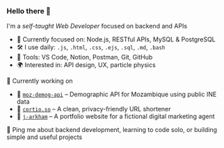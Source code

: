 ### Hello there 👋  
I'm a *self-taught Web Developer* focused on backend and APIs

* 🧠 Currently focused on: Node.js, RESTful APIs, MySQL & PostgreSQL  
* 🛠️ I use daily: `.js`, `.html`, `.css`, `.ejs`, `.sql`, `.md`, `.bash`  
* 🔧 Tools: VS Code, Notion, Postman, Git, GitHub  
* 🌍 Interested in: API design, UX, particle physics  

📌 Currently working on

* 📁 [`moz-demog-api`](https://github.com/gasparc-101/moz-demog-api) – Demographic API for Mozambique using public INE data  
* 📁 [`cortio.so`](https://github.com/gasparc-101/cortio.so) – A clean, privacy-friendly URL shortener  
* 📁 [`j-arkham`](https://github.com/gasparc-101/j-arkham) – A portfolio website for a fictional digital marketing agent

💬 Ping me about backend development, learning to code solo, or building simple and useful projects
